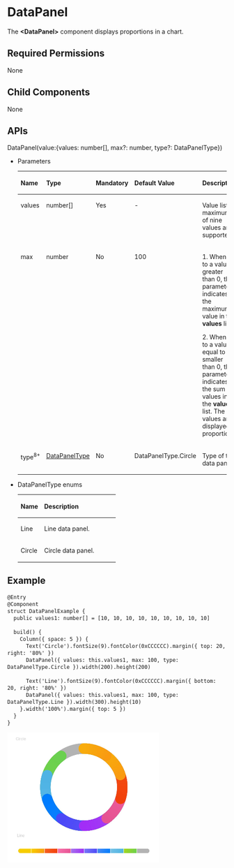 # DataPanel<a name="EN-US_TOPIC_0000001237355069"></a>

The  **<DataPanel\>**  component displays proportions in a chart.

## Required Permissions<a name="section781125411508"></a>

None

## Child Components<a name="section53281531154915"></a>

None

## APIs<a name="section1989913519718"></a>

DataPanel\(value:\{values: number\[\], max?: number, type?: DataPanelType\}\)

-   Parameters

    <a name="table1392916196212"></a>
    <table><thead align="left"><tr id="row19306191218"><th class="cellrowborder" valign="top" width="16.11%" id="mcps1.1.6.1.1"><p id="p199307193217"><a name="p199307193217"></a><a name="p199307193217"></a>Name</p>
    </th>
    <th class="cellrowborder" valign="top" width="14.01%" id="mcps1.1.6.1.2"><p id="p119302191128"><a name="p119302191128"></a><a name="p119302191128"></a>Type</p>
    </th>
    <th class="cellrowborder" valign="top" width="5.82%" id="mcps1.1.6.1.3"><p id="p7930141911211"><a name="p7930141911211"></a><a name="p7930141911211"></a>Mandatory</p>
    </th>
    <th class="cellrowborder" valign="top" width="17.78%" id="mcps1.1.6.1.4"><p id="p1393020194219"><a name="p1393020194219"></a><a name="p1393020194219"></a>Default Value</p>
    </th>
    <th class="cellrowborder" valign="top" width="46.28%" id="mcps1.1.6.1.5"><p id="p693061912210"><a name="p693061912210"></a><a name="p693061912210"></a>Description</p>
    </th>
    </tr>
    </thead>
    <tbody><tr id="row1093021911217"><td class="cellrowborder" valign="top" width="16.11%" headers="mcps1.1.6.1.1 "><p id="p119307198218"><a name="p119307198218"></a><a name="p119307198218"></a>values</p>
    </td>
    <td class="cellrowborder" valign="top" width="14.01%" headers="mcps1.1.6.1.2 "><p id="p129301719828"><a name="p129301719828"></a><a name="p129301719828"></a>number[]</p>
    </td>
    <td class="cellrowborder" valign="top" width="5.82%" headers="mcps1.1.6.1.3 "><p id="p893091913213"><a name="p893091913213"></a><a name="p893091913213"></a>Yes</p>
    </td>
    <td class="cellrowborder" valign="top" width="17.78%" headers="mcps1.1.6.1.4 "><p id="p421641117507"><a name="p421641117507"></a><a name="p421641117507"></a>-</p>
    </td>
    <td class="cellrowborder" valign="top" width="46.28%" headers="mcps1.1.6.1.5 "><p id="p693016198212"><a name="p693016198212"></a><a name="p693016198212"></a>Value list. A maximum of nine values are supported.</p>
    </td>
    </tr>
    <tr id="row199301191726"><td class="cellrowborder" valign="top" width="16.11%" headers="mcps1.1.6.1.1 "><p id="p0930419923"><a name="p0930419923"></a><a name="p0930419923"></a>max</p>
    </td>
    <td class="cellrowborder" valign="top" width="14.01%" headers="mcps1.1.6.1.2 "><p id="p1993071918217"><a name="p1993071918217"></a><a name="p1993071918217"></a>number</p>
    </td>
    <td class="cellrowborder" valign="top" width="5.82%" headers="mcps1.1.6.1.3 "><p id="p29309191029"><a name="p29309191029"></a><a name="p29309191029"></a>No</p>
    </td>
    <td class="cellrowborder" valign="top" width="17.78%" headers="mcps1.1.6.1.4 "><p id="p393019193220"><a name="p393019193220"></a><a name="p393019193220"></a>100</p>
    </td>
    <td class="cellrowborder" valign="top" width="46.28%" headers="mcps1.1.6.1.5 "><p id="p2299847712"><a name="p2299847712"></a><a name="p2299847712"></a>1. When set to a value greater than 0, this parameter indicates the maximum value in the <strong id="b476723173313"><a name="b476723173313"></a><a name="b476723173313"></a>values</strong> list.</p>
    <p id="p793001918220"><a name="p793001918220"></a><a name="p793001918220"></a>2. When set to a value equal to or smaller than 0, this parameter indicates the sum of values in the <strong id="b215814566332"><a name="b215814566332"></a><a name="b215814566332"></a>values</strong> list. The values are displayed in proportion.</p>
    </td>
    </tr>
    <tr id="row8532922203314"><td class="cellrowborder" valign="top" width="16.11%" headers="mcps1.1.6.1.1 "><p id="p145324221335"><a name="p145324221335"></a><a name="p145324221335"></a>type<sup id="sup1585891816340"><a name="sup1585891816340"></a><a name="sup1585891816340"></a>8+</sup></p>
    </td>
    <td class="cellrowborder" valign="top" width="14.01%" headers="mcps1.1.6.1.2 "><p id="p1253215221335"><a name="p1253215221335"></a><a name="p1253215221335"></a><a href="#li1012319404371">DataPanelType</a></p>
    </td>
    <td class="cellrowborder" valign="top" width="5.82%" headers="mcps1.1.6.1.3 "><p id="p205321122193316"><a name="p205321122193316"></a><a name="p205321122193316"></a>No</p>
    </td>
    <td class="cellrowborder" valign="top" width="17.78%" headers="mcps1.1.6.1.4 "><p id="p15532152253317"><a name="p15532152253317"></a><a name="p15532152253317"></a>DataPanelType.Circle</p>
    </td>
    <td class="cellrowborder" valign="top" width="46.28%" headers="mcps1.1.6.1.5 "><p id="p175322022153312"><a name="p175322022153312"></a><a name="p175322022153312"></a>Type of the data panel.</p>
    </td>
    </tr>
    </tbody>
    </table>


-   <a name="li1012319404371"></a>DataPanelType enums

    <a name="table160095963710"></a>
    <table><thead align="left"><tr id="row1860019590371"><th class="cellrowborder" valign="top" width="23.990000000000002%" id="mcps1.1.3.1.1"><p id="p845614410388"><a name="p845614410388"></a><a name="p845614410388"></a>Name</p>
    </th>
    <th class="cellrowborder" valign="top" width="76.01%" id="mcps1.1.3.1.2"><p id="p1860165923719"><a name="p1860165923719"></a><a name="p1860165923719"></a>Description</p>
    </th>
    </tr>
    </thead>
    <tbody><tr id="row5601145912377"><td class="cellrowborder" valign="top" width="23.990000000000002%" headers="mcps1.1.3.1.1 "><p id="p1760119592377"><a name="p1760119592377"></a><a name="p1760119592377"></a>Line</p>
    </td>
    <td class="cellrowborder" valign="top" width="76.01%" headers="mcps1.1.3.1.2 "><p id="p156012599374"><a name="p156012599374"></a><a name="p156012599374"></a>Line data panel.</p>
    </td>
    </tr>
    <tr id="row1560113598379"><td class="cellrowborder" valign="top" width="23.990000000000002%" headers="mcps1.1.3.1.1 "><p id="p1127435012409"><a name="p1127435012409"></a><a name="p1127435012409"></a>Circle</p>
    </td>
    <td class="cellrowborder" valign="top" width="76.01%" headers="mcps1.1.3.1.2 "><p id="p106011559113711"><a name="p106011559113711"></a><a name="p106011559113711"></a>Circle data panel.</p>
    </td>
    </tr>
    </tbody>
    </table>


## Example<a name="section13800193662114"></a>

```
@Entry
@Component
struct DataPanelExample {
  public values1: number[] = [10, 10, 10, 10, 10, 10, 10, 10, 10]

  build() {
    Column({ space: 5 }) {
      Text('Circle').fontSize(9).fontColor(0xCCCCCC).margin({ top: 20, right: '80%' })
      DataPanel({ values: this.values1, max: 100, type: DataPanelType.Circle }).width(200).height(200)

      Text('Line').fontSize(9).fontColor(0xCCCCCC).margin({ bottom: 20, right: '80%' })
      DataPanel({ values: this.values1, max: 100, type: DataPanelType.Line }).width(300).height(10)
    }.width('100%').margin({ top: 5 })
  }
}
```

![](figures/datapanel.jpg)

